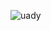 ![uady](https://user-images.githubusercontent.com/72402156/194222683-59a72c2c-3e63-46f6-902e-20bb257249ff.jpg)
